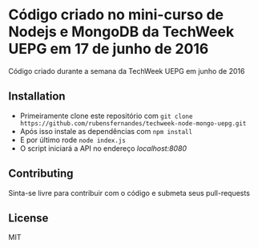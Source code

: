 # Código criado no mini-curso de Nodejs e MongoDB da TechWeek UEPG em 17 de junho de 2016

Código criado durante a semana da TechWeek UEPG em junho de 2016

## Installation

* Primeiramente clone este repositório com ``` git clone https://github.com/rubensfernandes/techweek-node-mongo-uepg.git ```
* Após isso instale as dependências com ``` npm install ```
* E por último rode ``` node index.js ```
* O script iniciará a API no endereço *localhost:8080*

## Contributing

Sinta-se livre para contribuir com o código e submeta seus pull-requests

## License

MIT